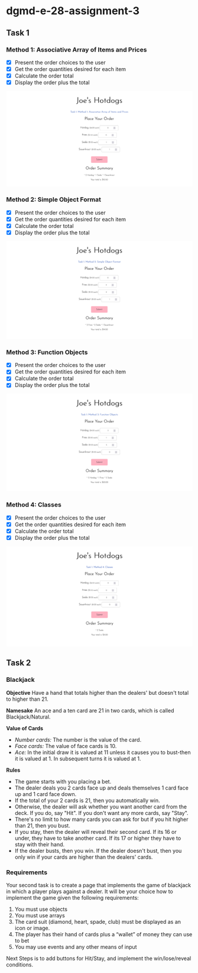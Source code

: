 # dgmd-e-28-assignment-3

## Task 1

### Method 1: Associative Array of Items and Prices

- [x] Present the order choices to the user
- [x] Get the order quantities desired for each item
- [x] Calculate the order total
- [x] Display the order plus the total

![method1](method1.png)

### Method 2: Simple Object Format

- [x] Present the order choices to the user
- [x] Get the order quantities desired for each item
- [x] Calculate the order total
- [x] Display the order plus the total

![method2](method2.png)

### Method 3: Function Objects

- [x] Present the order choices to the user
- [x] Get the order quantities desired for each item
- [x] Calculate the order total
- [x] Display the order plus the total

![method3](method3.png)

### Method 4: Classes

- [x] Present the order choices to the user
- [x] Get the order quantities desired for each item
- [x] Calculate the order total
- [x] Display the order plus the total

![method4](method4.png)

## Task 2

### Blackjack

**Objective**
Have a hand that totals higher than the dealers' but doesn't total to higher than 21.

**Namesake**
An ace and a ten card are 21 in two cards, which is called Blackjack/Natural.

**Value of Cards**

- _Number cards:_ The number is the value of the card.
- _Face cards:_ The value of face cards is 10.
- _Ace:_ In the initial draw it is valued at 11 unless it causes you to bust-then it is valued at 1. In subsequent turns it is valued at 1.

**Rules**

- The game starts with you placing a bet.
- The dealer deals you 2 cards face up and deals themselves 1 card face up and 1 card face down.
- If the total of your 2 cards is 21, then you automatically win.
- Otherwise, the dealer will ask whether you want another card from the deck. If you do, say "Hit". If you don't want any more cards, say "Stay".
- There's no limit to how many cards you can ask for but if you hit higher than 21, then you bust.
- If you stay, then the dealer will reveal their second card. If its 16 or under, they have to take another card. If its 17 or higher they have to stay with their hand.
- If the dealer busts, then you win. If the dealer doesn't bust, then you only win if your cards are higher than the dealers' cards.

### Requirements

Your second task is to create a page that implements the game of blackjack in which a
player plays against a dealer. It will be your choice how to implement the game given the
following requirements:

1. You must use objects
2. You must use arrays
3. The card suit (diamond, heart, spade, club) must be displayed as an icon or image.
4. The player has their hand of cards plus a “wallet” of money they can use to bet
5. You may use events and any other means of input

Next Steps is to add buttons for Hit/Stay, and implement the win/lose/reveal conditions.
